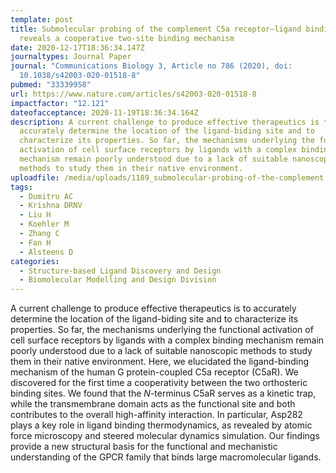 ```yaml
---
template: post
title: Submolecular probing of the complement C5a receptor–ligand binding
  reveals a cooperative two-site binding mechanism
date: 2020-12-17T18:36:34.147Z
journaltypes: Journal Paper
journal: "Communications Biology 3, Article no 786 (2020), doi:
  10.1038/s42003-020-01518-8"
pubmed: "33339958"
url: https://www.nature.com/articles/s42003-020-01518-8
impactfactor: "12.121"
dateofacceptance: 2020-11-19T18:36:34.164Z
description: A current challenge to produce effective therapeutics is to
  accurately determine the location of the ligand-biding site and to
  characterize its properties. So far, the mechanisms underlying the functional
  activation of cell surface receptors by ligands with a complex binding
  mechanism remain poorly understood due to a lack of suitable nanoscopic
  methods to study them in their native environment.
uploadfile: /media/uploads/1189_submolecular-probing-of-the-complement.pdf
tags:
  - Dumitru AC
  - Krishna DRNV
  - Liu H
  - Koehler M
  - Zhang C
  - Fan H
  - Alsteens D
categories:
  - Structure-based Ligand Discovery and Design
  - Biomolecular Modelling and Design Division
---
```

<!--StartFragment-->

A current challenge to produce effective therapeutics is to accurately determine the location of the ligand-biding site and to characterize its properties. So far, the mechanisms underlying the functional activation of cell surface receptors by ligands with a complex binding mechanism remain poorly understood due to a lack of suitable nanoscopic methods to study them in their native environment. Here, we elucidated the ligand-binding mechanism of the human G protein-coupled C5a receptor (C5aR). We discovered for the first time a cooperativity between the two orthosteric binding sites. We found that the *N*-terminus C5aR serves as a kinetic trap, while the transmembrane domain acts as the functional site and both contributes to the overall high-affinity interaction. In particular, Asp282 plays a key role in ligand binding thermodynamics, as revealed by atomic force microscopy and steered molecular dynamics simulation. Our findings provide a new structural basis for the functional and mechanistic understanding of the GPCR family that binds large macromolecular ligands.

<!--EndFragment-->